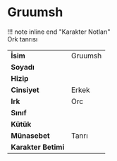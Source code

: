 # Gruumsh   
  
!!! note inline end "Karakter Notları"  
	Ork tanrısı     
  
|  |  |  
|---|---|  
| **İsim** | Gruumsh |  
| **Soyadı** |  |  
| **Hizip** |  |  
| **Cinsiyet** | Erkek |  
| **Irk** | Orc |  
| **Sınıf** |  |  
| **Kütük** |  |  
| **Münasebet** | Tanrı |  
| **Karakter Betimi** |  |  
  
  
